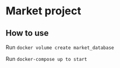# Market project

## How to use
Run `docker volume create market_database`

Run `docker-compose up to start`



